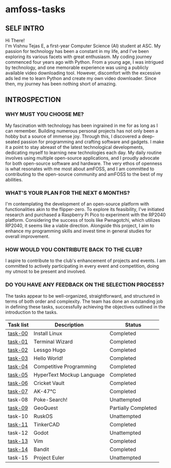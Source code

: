 # amfoss-tasks

## SELF INTRO
Hi There!<br>
I'm Vishnu Tejas E, a first-year Computer Science (AI) student at ASC. My passion for technology has been a constant in my life, and I've been exploring its various facets with great enthusiasm. My coding journey commenced four years ago with Python. From a young age, I was intrigued by technology, and one memorable experience was using a publicly available video downloading tool. However, discomfort with the excessive ads led me to learn Python and create my own video downloader. Since then, my journey has been nothing short of amazing.

## INTROSPECTION
### WHY MUST YOU CHOOSE ME?
My fascination with technology has been ingrained in me for as long as I can remember. Building numerous personal projects has not only been a hobby but a source of immense joy. Through this, I discovered a deep-seated passion for programming and crafting software and gadgets. I make it a point to stay abreast of the latest technological developments, dedicating myself to learning new technologies each day. My daily routine involves using multiple open-source applications, and I proudly advocate for both open-source software and hardware. The very ethos of openness is what resonates with me most about amFOSS, and I am committed to contributing to the open-source community and amFOSS to the best of my abilities.

### WHAT'S YOUR PLAN FOR THE NEXT 6 MONTHS?
I'm contemplating the development of an open-source platform with functionalities akin to the flipper-zero. To explore its feasibility, I've initiated research and purchased a Raspberry Pi Pico to experiment with the RP2040 platform. Considering the success of tools like Pwnagotchi, which utilizes RP2040, it seems like a viable direction. Alongside this project, I aim to enhance my programming skills and invest time in general studies for overall improvement.

### HOW WOULD YOU CONTRIBUTE BACK TO THE CLUB?
I aspire to contribute to the club's enhancement of projects and events. I am committed to actively participating in every event and competition, doing my utmost to be present and involved.

### DO YOU HAVE ANY FEEDBACK ON THE SELECTION PROCESS?
The tasks appear to be well-organized, straightforward, and structured in terms of both order and complexity. The team has done an outstanding job in defining these tasks, successfully achieving the objectives outlined in the introduction to the tasks.



| Task list               | Description              | Status              |
|-------------------------|--------------------------|---------------------|
| [task-00](/task-00)     | Install Linux            | Completed           |
| [task-01](/task-01)     | Terminal Wizard          | Completed           |
| [task-02](/task-02)     | Lessgo Hugo              | Completed           |
| [task-03](/task-03)     | Hello World!             | Completed           |
| [task-04](/task-04)     | Competitive Programming  | Completed           |
| [task-05](/task-05)     | HyperText Mockup Language| Completed           |
| [task-06](/task-06)     | Cricket Vault            | Completed           |
| [task-07](/task-07)     | AK-47℃                  | Completed           |
| task-08                 | Poke-Search!             | Unattempted         |
| [task-09](/task-09)     | GeoQuest                 | Partially Completed |
| task-10                 | RuskOS                   | Unattempted         |
| [task-11](/task-11)     | TinkerCAD                | Completed           |
| task-12                 | Godot                    | Unattempted         |
| [task-13](/task-13)     | Vim                      | Completed           |
| [task-14](/task-14)     | Bandit                   | Completed           |
| task-15                 | Project Euler            | Unattempted         |
